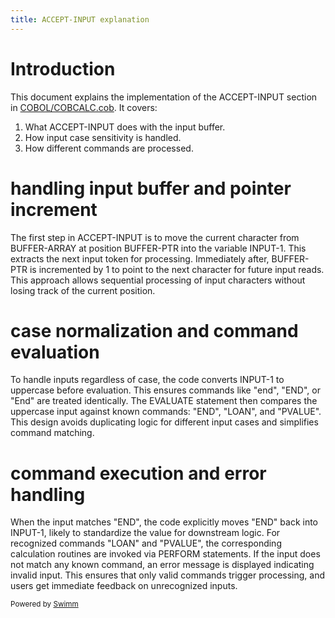 ```yaml
---
title: ACCEPT-INPUT explanation
---
```

# Introduction

This document explains the implementation of the ACCEPT-INPUT section in <SwmPath>[COBOL/COBCALC.cob](/COBOL/COBCALC.cob)</SwmPath>. It covers:

1. What ACCEPT-INPUT does with the input buffer.
2. How input case sensitivity is handled.
3. How different commands are processed.

# handling input buffer and pointer increment

The first step in ACCEPT-INPUT is to move the current character from BUFFER-ARRAY at position BUFFER-PTR into the variable INPUT-1. This extracts the next input token for processing. Immediately after, BUFFER-PTR is incremented by 1 to point to the next character for future input reads. This approach allows sequential processing of input characters without losing track of the current position.

# case normalization and command evaluation

To handle inputs regardless of case, the code converts INPUT-1 to uppercase before evaluation. This ensures commands like "end", "END", or "End" are treated identically. The EVALUATE statement then compares the uppercase input against known commands: "END", "LOAN", and "PVALUE". This design avoids duplicating logic for different input cases and simplifies command matching.

# command execution and error handling

When the input matches "END", the code explicitly moves "END" back into INPUT-1, likely to standardize the value for downstream logic. For recognized commands "LOAN" and "PVALUE", the corresponding calculation routines are invoked via PERFORM statements. If the input does not match any known command, an error message is displayed indicating invalid input. This ensures that only valid commands trigger processing, and users get immediate feedback on unrecognized inputs.

<SwmMeta version="3.0.0" repo-id="Z2l0aHViJTNBJTNBbWFpbmZyYW1lLXRlc3Qtc3dpbW0lM0ElM0FTZW5uZS1IZWlyYmF1dA==" repo-name="mainframe-test-swimm"><sup>Powered by [Swimm](https://app.swimm.io/)</sup></SwmMeta>
